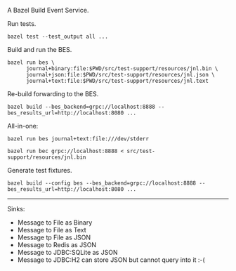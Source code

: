 A Bazel Build Event Service.

Run tests.
```shell
bazel test --test_output all ...
```

Build and run the BES.
```shell
bazel run bes \
      journal+binary:file:$PWD/src/test-support/resources/jnl.bin \
      journal+json:file:$PWD/src/test-support/resources/jnl.json \
      journal+text:file:$PWD/src/test-support/resources/jnl.text
```

Re-build forwarding to the BES.
```shell
bazel build --bes_backend=grpc://localhost:8888 --bes_results_url=http://localhost:8080 ...
```

All-in-one:
```shell
bazel run bes journal+text:file:///dev/stderr
```
```shell
bazel run bec grpc://localhost:8888 < src/test-support/resources/jnl.bin
```

Generate test fixtures.
```shell
bazel build --config bes --bes_backend=grpc://localhost:8888 --bes_results_url=http://localhost:8080 ...
```



----

Sinks:
- Message to File as Binary
- Message to File as Text
- Message tp File as JSON
- Message to Redis as JSON
- Message to JDBC:SQLite as JSON
- Message to JDBC:H2 can store JSON but cannot query into it :-(
